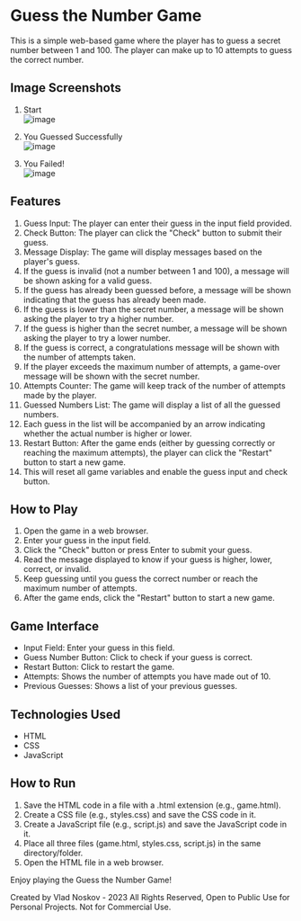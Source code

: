 # Guess the Number Game

This is a simple web-based game where the player has to guess a secret number between 1 and 100. The player can make up to 10 attempts to guess the correct number.

## Image Screenshots

1. Start <br>
 ![image](https://github.com/vladnoskv/Guess-A-Number/assets/96758655/a05f2650-f650-4b94-9999-93520ddd3baf)

2. You Guessed Successfully <br>
   ![image](https://github.com/vladnoskv/Guess-A-Number/assets/96758655/8de8ccd9-f778-41bc-ae85-9dce695a09e1)

3. You Failed! <br>
   ![image](https://github.com/vladnoskv/Guess-A-Number/assets/96758655/799da2bd-a71b-4182-879d-dbb8e33325a1)

## Features

1. Guess Input: The player can enter their guess in the input field provided.
2. Check Button: The player can click the "Check" button to submit their guess.
3. Message Display: The game will display messages based on the player's guess.
4. If the guess is invalid (not a number between 1 and 100), a message will be shown asking for a valid guess.
5. If the guess has already been guessed before, a message will be shown indicating that the guess has already been made.
6. If the guess is lower than the secret number, a message will be shown asking the player to try a higher number.
7. If the guess is higher than the secret number, a message will be shown asking the player to try a lower number.
8. If the guess is correct, a congratulations message will be shown with the number of attempts taken.
9. If the player exceeds the maximum number of attempts, a game-over message will be shown with the secret number.
10. Attempts Counter: The game will keep track of the number of attempts made by the player.
11. Guessed Numbers List: The game will display a list of all the guessed numbers.
12. Each guess in the list will be accompanied by an arrow indicating whether the actual number is higher or lower.
13. Restart Button: After the game ends (either by guessing correctly or reaching the maximum attempts), the player can click the "Restart" button to start a new game.
14. This will reset all game variables and enable the guess input and check button.

## How to Play

1. Open the game in a web browser.
2. Enter your guess in the input field.
3. Click the "Check" button or press Enter to submit your guess.
4. Read the message displayed to know if your guess is higher, lower, correct, or invalid.
5. Keep guessing until you guess the correct number or reach the maximum number of attempts.
6. After the game ends, click the "Restart" button to start a new game.

## Game Interface

- Input Field: Enter your guess in this field.
- Guess Number Button: Click to check if your guess is correct.
- Restart Button: Click to restart the game.
- Attempts: Shows the number of attempts you have made out of 10.
- Previous Guesses: Shows a list of your previous guesses.

## Technologies Used

- HTML
- CSS
- JavaScript

## How to Run

1. Save the HTML code in a file with a .html extension (e.g., game.html).
2. Create a CSS file (e.g., styles.css) and save the CSS code in it.
3. Create a JavaScript file (e.g., script.js) and save the JavaScript code in it.
4. Place all three files (game.html, styles.css, script.js) in the same directory/folder.
5. Open the HTML file in a web browser.

Enjoy playing the Guess the Number Game!

Created by Vlad Noskov - 2023 All Rights Reserved,
Open to Public Use for Personal Projects. Not for Commercial Use.
